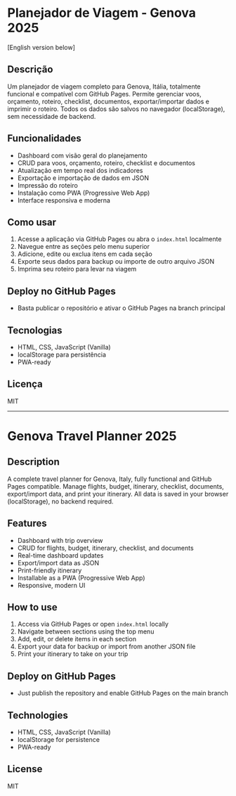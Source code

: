 # Planejador de Viagem - Genova 2025

[English version below]

## Descrição
Um planejador de viagem completo para Genova, Itália, totalmente funcional e compatível com GitHub Pages. Permite gerenciar voos, orçamento, roteiro, checklist, documentos, exportar/importar dados e imprimir o roteiro. Todos os dados são salvos no navegador (localStorage), sem necessidade de backend.

## Funcionalidades
- Dashboard com visão geral do planejamento
- CRUD para voos, orçamento, roteiro, checklist e documentos
- Atualização em tempo real dos indicadores
- Exportação e importação de dados em JSON
- Impressão do roteiro
- Instalação como PWA (Progressive Web App)
- Interface responsiva e moderna

## Como usar
1. Acesse a aplicação via GitHub Pages ou abra o `index.html` localmente
2. Navegue entre as seções pelo menu superior
3. Adicione, edite ou exclua itens em cada seção
4. Exporte seus dados para backup ou importe de outro arquivo JSON
5. Imprima seu roteiro para levar na viagem

## Deploy no GitHub Pages
- Basta publicar o repositório e ativar o GitHub Pages na branch principal

## Tecnologias
- HTML, CSS, JavaScript (Vanilla)
- localStorage para persistência
- PWA-ready

## Licença
MIT

---

# Genova Travel Planner 2025

## Description
A complete travel planner for Genova, Italy, fully functional and GitHub Pages compatible. Manage flights, budget, itinerary, checklist, documents, export/import data, and print your itinerary. All data is saved in your browser (localStorage), no backend required.

## Features
- Dashboard with trip overview
- CRUD for flights, budget, itinerary, checklist, and documents
- Real-time dashboard updates
- Export/import data as JSON
- Print-friendly itinerary
- Installable as a PWA (Progressive Web App)
- Responsive, modern UI

## How to use
1. Access via GitHub Pages or open `index.html` locally
2. Navigate between sections using the top menu
3. Add, edit, or delete items in each section
4. Export your data for backup or import from another JSON file
5. Print your itinerary to take on your trip

## Deploy on GitHub Pages
- Just publish the repository and enable GitHub Pages on the main branch

## Technologies
- HTML, CSS, JavaScript (Vanilla)
- localStorage for persistence
- PWA-ready

## License
MIT
